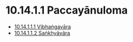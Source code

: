 # 10.14.1.1 Paccayānuloma

* [10.14.1.1.1 Vibhaṅgavāra](10.14.1.1/10.14.1.1.1.md)
* [10.14.1.1.2 Saṅkhyāvāra](10.14.1.1/10.14.1.1.2.md)
